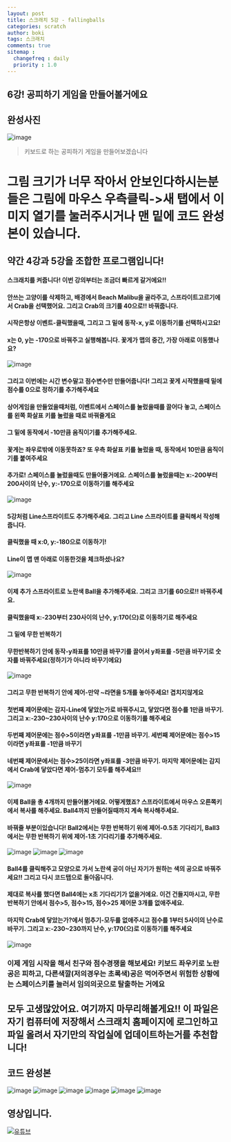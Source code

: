 ```yaml
---
layout: post
title: 스크래치 5강 - fallingballs
categories: scratch
author: boki
tags: 스크래치
comments: true
sitemap :
  changefreq : daily
  priority : 1.0
---
```

## 6강! 공피하기 게임을 만들어볼거에요

## 완성사진
![image](https://user-images.githubusercontent.com/39071798/101172884-18d38e00-3685-11eb-91bd-84fd88caddfa.png)
> 키보드로 하는 공피하기 게임을 만들어보겠습니다

# 그림 크기가 너무 작아서 안보인다하시는분들은 그림에 마우스 우측클릭->새 탭에서 이미지 열기를 눌러주시거나 맨 밑에 코드 완성본이 있습니다.

## 약간 4강과 5강을 조합한 프로그램입니다!
#### 스크래치를 켜줍니다! 이번 강의부터는 조금더 빠르게 갈거에요!!
#### 안쓰는 고양이를 삭제하고, 배경에서 Beach Malibu을 골라주고, 스프라이트고르기에서 Crab을 선택했어요. 그리고 Crab의 크기를 40으로!! 바꿔줍니다.
#### 시작은항상 이벤트-클릭했을때, 그리고 그 밑에 동작-x, y로 이동하기를 선택하시고요!
#### x는 0, y는 -170으로 바꿔주고 실행해봅니다. 꽃게가 맵의 중간, 가장 아래로 이동했나요?
![image](https://user-images.githubusercontent.com/39071798/101173191-87b0e700-3685-11eb-9483-b274d1b563d4.png)
#### 그리고 이번에는 시간 변수말고 점수변수만 만들어줍니다! 그리고 꽃게 시작했을때 밑에 점수를 0으로 정하기를 추가해주세요
#### 상어게임을 만들었을때처럼, 이벤트에서 스페이스를 눌렀을때를 끌어다 놓고, 스페이스를 왼쪽 화살표 키를 눌렀을 때로 바꿔줄게요
#### 그 밑에 동작에서 -10만큼 움직이기를 추가해주세요.
#### 꽃게는 좌우로밖에 이동못하죠? 또 우측 화살표 키를 눌렀을 때, 동작에서 10만큼 움직이기를 붙여주세요
#### 추가로! 스페이스를 눌렀을때도 만들어줄거에요. 스페이스를 눌렀을때는 x:-200부터 200사이의 난수, y:-170으로 이동하기를 해주세요
![image](https://user-images.githubusercontent.com/39071798/101173867-7a482c80-3686-11eb-9734-bf47b876daf5.png)

#### 5강처럼 Line스프라이트도 추가해주세요. 그리고 Line 스프라이트를 클릭해서 작성해줍니다.
#### 클릭했을 때 x:0, y:-180으로 이동하기!
#### Line이 맵 맨 아래로 이동한것을 체크하셨나요?
![image](https://user-images.githubusercontent.com/39071798/101174112-c4311280-3686-11eb-9c85-441d0b5a6c54.png)

#### 이제 추가 스프라이트로 노란색 Ball을 추가해주세요. 그리고 크기를 60으로!! 바꿔주세요.
#### 클릭했을때 x:-230부터 230사이의 난수, y:170(으)로 이동하기로 해주세요
#### 그 밑에 무한 반복하기
#### 무한반복하기 안에 동작-y좌표를 10만큼 바꾸기를 끌어서 y좌표를 -5만큼 바꾸기로 숫자를 바꿔주세요(정하기가 아니라 바꾸기에요)
![image](https://user-images.githubusercontent.com/39071798/101174476-4588a500-3687-11eb-8c75-c614f7c54bf7.png)
#### 그리고 무한 반복하기 안에 제어-만약 ~라면을 5개를 놓아주세요! 겹치지않게요
#### 첫번째 제어문에는 감지-Line에 닿았는가로 바꿔주시고, 닿았다면 점수를 1만큼 바꾸기. 그리고 x:-230~230사이의 난수 y:170으로 이동하기를 해주세요
#### 두번째 제어문에는 점수>5이라면 y좌표를 -1만큼 바꾸기. 세번째 제어문에는 점수>15이라면 y좌표를 -1만큼 바꾸기
#### 네번째 제어문에서는 점수>25이라면 y좌표를 -3만큼 바꾸기. 마지막 제어문에는 감지에서 Crab에 닿았다면 제어-멈추기 모두를 해주세요!!
![image](https://user-images.githubusercontent.com/39071798/101174950-e2e3d900-3687-11eb-92f1-6e142c411f78.png)

#### 이제 Ball을 총 4개까지 만들어볼거에요. 어떻게했죠? 스프라이트에서 마우스 오른쪽키에서 복사를 해주세요. Ball4까지 만들어질때까지 계속 복사해주세요.
#### 바꿔줄 부분이있습니다! Ball2에서는 무한 반복하기 위에 제어-0.5초 기다리기, Ball3에서는 무한 반복하기 위에 제어-1초 기다리기를 추가해주세요.
![image](https://user-images.githubusercontent.com/39071798/101175294-5554b900-3688-11eb-8fbe-3e55837de2cb.png)
![image](https://user-images.githubusercontent.com/39071798/101175302-57b71300-3688-11eb-9a37-03f8e3d4b14c.png)
![image](https://user-images.githubusercontent.com/39071798/101175327-61407b00-3688-11eb-92c8-bfa811618eea.png)

#### Ball4를 클릭해주고 모양으로 가서 노란색 공이 아닌 자기가 원하는 색의 공으로 바꿔주세요!! 그리고 다시 코드탭으로 돌아옵니다.
#### 제대로 복사를 했다면 Ball4에는 x초 기다리기가 없을거에요. 이건 건들지마시고, 무한 반복하기 안에서 점수>5, 점수>15, 점수>25 제어문 3개를 없애주세요.
#### 마지막 Crab에 닿았는가?에서 멈추기-모두를 없애주시고 점수를 1부터 5사이의 난수로 바꾸기. 그리고 x:-230~230까지 난수, y:170(으)로 이동하기를 해주세요
![image](https://user-images.githubusercontent.com/39071798/101175735-de6bf000-3688-11eb-93e3-cf8992525b04.png)
### 이제 게임 시작을 해서 친구와 점수경쟁을 해보세요! 키보드 좌우키로 노란공은 피하고, 다른색깔(저의경우는 초록색)공은 먹어주면서 위험한 상황에는 스페이스키를 눌러서 임의의곳으로 탈출하는 거에요

## 모두 고생많았어요. 여기까지 마무리해볼게요!! 이 파일은 자기 컴퓨터에 저장해서 스크래치 홈페이지에 로그인하고 파일 올려서 자기만의 작업실에 업데이트하는거를 추천합니다!
## 코드 완성본
![image](https://user-images.githubusercontent.com/39071798/101175993-386cb580-3689-11eb-897c-8e1877196863.png)
![image](https://user-images.githubusercontent.com/39071798/101176001-3b67a600-3689-11eb-93e9-556b6100d440.png)
![image](https://user-images.githubusercontent.com/39071798/101176013-3dca0000-3689-11eb-8e6c-d6b4b887cf48.png)
![image](https://user-images.githubusercontent.com/39071798/101176020-402c5a00-3689-11eb-9eb9-b78e962ae873.png)
![image](https://user-images.githubusercontent.com/39071798/101176028-41f61d80-3689-11eb-9cde-6056fdbc5497.png)
![image](https://user-images.githubusercontent.com/39071798/101176033-44587780-3689-11eb-8a14-e2643f36092b.png)

## 영상입니다.
[![유튜브](https://img.youtube.com/vi/ANFMR28VgRk/0.jpg)](https://www.youtube.com/watch?v=ANFMR28VgRk)
